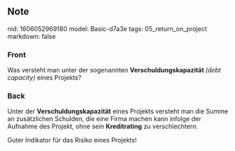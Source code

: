 ## Note
nid: 1606052969180
model: Basic-d7a3e
tags: 05_return_on_project
markdown: false

### Front
<p>Was versteht man unter der sogenannten <b>Verschuldungskapazität </b><i style="">(debt capacity)</i> eines Projekts?</p>

### Back
<p>Unter der <b>Verschuldungskapazität</b> eines Projekts versteht
man die Summe an zusätzlichen Schulden, die eine Firma machen kann
infolge der Aufnahme des Projekt, ohne sein <b>Kreditrating</b> zu
verschlechtern.
<p>Guter Indikator für das Risiko eines Projekts!
